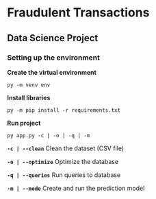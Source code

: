 # Fraudulent Transactions
## Data Science Project
### Setting up the environment

**Create the virtual environment**

`py -m venv env`

**Install libraries**

`py -m pip install -r requirements.txt`

**Run project**

`py app.py -c | -o | -q | -m`

**`-c | --clean`**  Clean the dataset (CSV file)

**`-o | --optimize`**  Optimize the database

**`-q | --queries`**  Run queries to database

**`-m | --mode`**  Create and run the prediction model